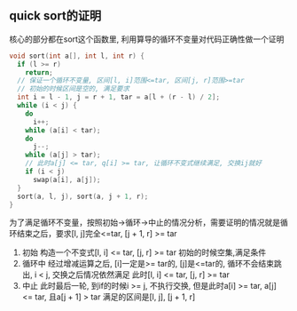 ## quick sort的证明

核心的部分都在sort这个函数里, 利用算导的循环不变量对代码正确性做一个证明

```cpp
void sort(int a[], int l, int r) {
  if (l >= r)
    return;
  // 保证一个循环不变量, 区间[l, i]范围<=tar, 区间[j, r]范围>=tar
  // 初始的时候区间是空的, 满足要求
  int i = l - 1, j = r + 1, tar = a[l + (r - l) / 2];
  while (i < j) {
    do
      i++;
    while (a[i] < tar);
    do
      j--;
    while (a[j] > tar);
    // 此时a[j] <= tar, q[i] >= tar, 让循环不变式继续满足, 交换ij就好
    if (i < j)
      swap(a[i], a[j]);
  }
  sort(a, l, j), sort(a, j + 1, r);
}
```

为了满足循环不变量，按照初始->循环->中止的情况分析，需要证明的情况就是循环结束之后，要求[l, j]完全<=tar, [j + 1, r] >= tar
1. 初始
  构造一个不变式[l, i] <= tar, [j, r] >= tar
  初始的时候空集,满足条件
2. 循环中
  经过增减运算之后, [i]一定是>= tar的, [j]是<=tar的, 循环不会结束跳出, i < j, 交换之后情况依然满足
  此时[l, i] <= tar, [j, r] >= tar
3. 中止
  此时最后一轮, 到if的时候i >= j, 不执行交换, 但是此时a[i] >= tar, a[j] <= tar, 且a[j + 1] > tar
  满足的区间是[l, j], [j + 1, r]